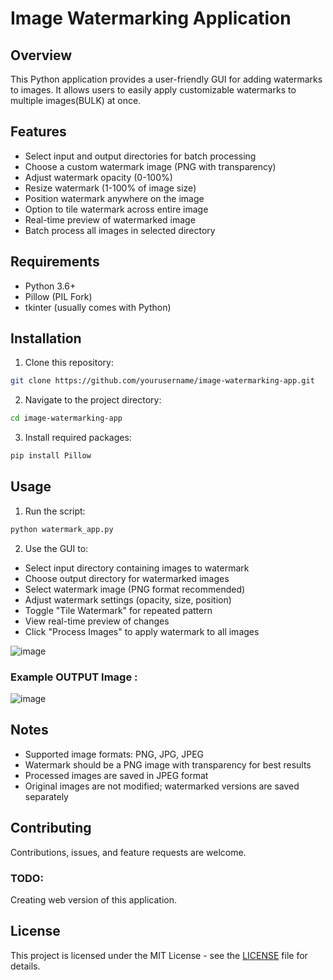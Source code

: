 # Image Watermarking Application

## Overview

This Python application provides a user-friendly GUI for adding watermarks to images. It allows users to easily apply customizable watermarks to multiple images(BULK) at once.

## Features

- Select input and output directories for batch processing
- Choose a custom watermark image (PNG with transparency)
- Adjust watermark opacity (0-100%)
- Resize watermark (1-100% of image size)
- Position watermark anywhere on the image
- Option to tile watermark across entire image
- Real-time preview of watermarked image
- Batch process all images in selected directory

## Requirements

- Python 3.6+
- Pillow (PIL Fork)
- tkinter (usually comes with Python)

## Installation

1. Clone this repository:
```bash
git clone https://github.com/yourusername/image-watermarking-app.git
```
2. Navigate to the project directory:
```bash
cd image-watermarking-app
```
3. Install required packages:

```bash
pip install Pillow
```

## Usage

1. Run the script:

```bash
python watermark_app.py

```
2. Use the GUI to:
- Select input directory containing images to watermark
- Choose output directory for watermarked images
- Select watermark image (PNG format recommended)
- Adjust watermark settings (opacity, size, position)
- Toggle "Tile Watermark" for repeated pattern
- View real-time preview of changes
- Click "Process Images" to apply watermark to all images

  
![image](https://github.com/user-attachments/assets/236d4dcb-858f-439b-804d-a0340627a12b)


### Example OUTPUT Image : 
![image](https://github.com/user-attachments/assets/3872f0fd-70e3-4c1d-b408-af76fc0974c5)



## Notes

- Supported image formats: PNG, JPG, JPEG
- Watermark should be a PNG image with transparency for best results
- Processed images are saved in JPEG format
- Original images are not modified; watermarked versions are saved separately

## Contributing

Contributions, issues, and feature requests are welcome.

### TODO:
Creating web version of this application. 

## License

This project is licensed under the MIT License - see the [LICENSE](LICENSE) file for details.
